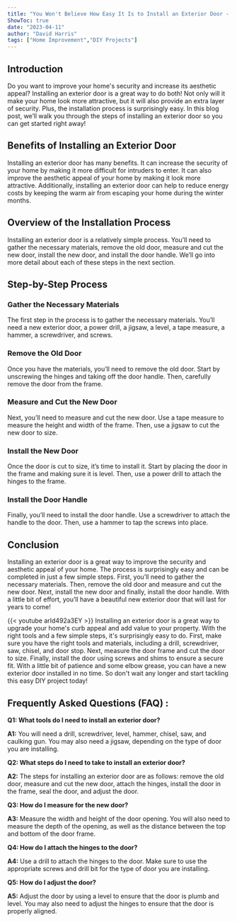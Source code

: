 ```yaml
---
title: "You Won't Believe How Easy It Is to Install an Exterior Door - Here's How!"
ShowToc: true 
date: "2023-04-11"
author: "David Harris" 
tags: ["Home Improvement","DIY Projects"]
---
```

## Introduction

Do you want to improve your home's security and increase its aesthetic appeal? Installing an exterior door is a great way to do both! Not only will it make your home look more attractive, but it will also provide an extra layer of security. Plus, the installation process is surprisingly easy. In this blog post, we’ll walk you through the steps of installing an exterior door so you can get started right away!

## Benefits of Installing an Exterior Door

Installing an exterior door has many benefits. It can increase the security of your home by making it more difficult for intruders to enter. It can also improve the aesthetic appeal of your home by making it look more attractive. Additionally, installing an exterior door can help to reduce energy costs by keeping the warm air from escaping your home during the winter months.

## Overview of the Installation Process

Installing an exterior door is a relatively simple process. You’ll need to gather the necessary materials, remove the old door, measure and cut the new door, install the new door, and install the door handle. We’ll go into more detail about each of these steps in the next section.

## Step-by-Step Process

### Gather the Necessary Materials

The first step in the process is to gather the necessary materials. You’ll need a new exterior door, a power drill, a jigsaw, a level, a tape measure, a hammer, a screwdriver, and screws.

### Remove the Old Door

Once you have the materials, you’ll need to remove the old door. Start by unscrewing the hinges and taking off the door handle. Then, carefully remove the door from the frame.

### Measure and Cut the New Door

Next, you’ll need to measure and cut the new door. Use a tape measure to measure the height and width of the frame. Then, use a jigsaw to cut the new door to size.

### Install the New Door

Once the door is cut to size, it’s time to install it. Start by placing the door in the frame and making sure it is level. Then, use a power drill to attach the hinges to the frame.

### Install the Door Handle

Finally, you’ll need to install the door handle. Use a screwdriver to attach the handle to the door. Then, use a hammer to tap the screws into place.

## Conclusion

Installing an exterior door is a great way to improve the security and aesthetic appeal of your home. The process is surprisingly easy and can be completed in just a few simple steps. First, you’ll need to gather the necessary materials. Then, remove the old door and measure and cut the new door. Next, install the new door and finally, install the door handle. With a little bit of effort, you’ll have a beautiful new exterior door that will last for years to come!

{{< youtube arId492a3EY >}} 
Installing an exterior door is a great way to upgrade your home's curb appeal and add value to your property. With the right tools and a few simple steps, it's surprisingly easy to do. First, make sure you have the right tools and materials, including a drill, screwdriver, saw, chisel, and door stop. Next, measure the door frame and cut the door to size. Finally, install the door using screws and shims to ensure a secure fit. With a little bit of patience and some elbow grease, you can have a new exterior door installed in no time. So don't wait any longer and start tackling this easy DIY project today!

## Frequently Asked Questions (FAQ) :
**Q1: What tools do I need to install an exterior door?**

**A1:** You will need a drill, screwdriver, level, hammer, chisel, saw, and caulking gun. You may also need a jigsaw, depending on the type of door you are installing. 

**Q2: What steps do I need to take to install an exterior door?**

**A2:** The steps for installing an exterior door are as follows: remove the old door, measure and cut the new door, attach the hinges, install the door in the frame, seal the door, and adjust the door. 

**Q3: How do I measure for the new door?**

**A3:** Measure the width and height of the door opening. You will also need to measure the depth of the opening, as well as the distance between the top and bottom of the door frame. 

**Q4: How do I attach the hinges to the door?**

**A4:** Use a drill to attach the hinges to the door. Make sure to use the appropriate screws and drill bit for the type of door you are installing. 

**Q5: How do I adjust the door?**

**A5:** Adjust the door by using a level to ensure that the door is plumb and level. You may also need to adjust the hinges to ensure that the door is properly aligned.





